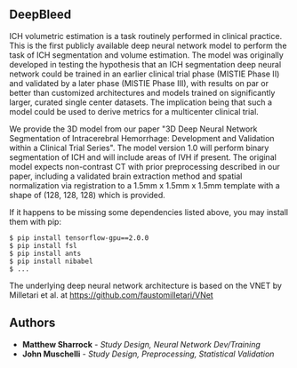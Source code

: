 ## DeepBleed

ICH volumetric estimation is a task routinely performed in clinical practice. This is the first publicly available deep neural network model to perform the task of ICH segmentation and volume estimation. The model was originally developed in testing the hypothesis that an ICH segmentation deep neural network could be trained in an earlier clinical trial phase (MISTIE Phase II) and validated by a later phase (MISTIE Phase III), with results on par or better than customized architectures and models trained on significantly larger, curated single center datasets. The implication being that such a model could be used to derive metrics for a multicenter clinical trial. 

We provide the 3D model from our paper "3D Deep Neural Network Segmentation of Intracerebral Hemorrhage: Development and Validation within a Clinical Trial Series". The model version 1.0 will perform binary segmentation of ICH and will include areas of IVH if present. The original model expects non-contrast CT with prior preprocessing described in our paper, including a validated brain extraction method and spatial normalization via registration to a 1.5mm x 1.5mm x 1.5mm template with a shape of (128, 128, 128) which is provided. 


If it happens to be missing some dependencies listed above, you may install them with pip: <br/>
```
$ pip install tensorflow-gpu==2.0.0
$ pip install fsl
$ pip install ants
$ pip install nibabel
$ ...
```
The underlying deep neural network architecture is based on the VNET by Milletari et al. at https://github.com/faustomilletari/VNet



## Authors

* **Matthew Sharrock** - *Study Design, Neural Network Dev/Training*
* **John Muschelli** - *Study Design, Preprocessing, Statistical Validation*

